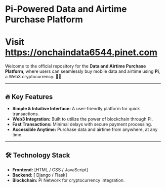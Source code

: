# Pi-Powered Data and Airtime Purchase Platform
# Visit https://onchaindata6544.pinet.com

Welcome to the official repository for the **Data and Airtime Purchase Platform**, where users can seamlessly buy mobile data and airtime using **Pi**, a Web3 cryptocurrency. 🚀🌐

---

## 🔥 Key Features

- **Simple & Intuitive Interface:** A user-friendly platform for quick transactions.  
- **Web3 Integration:** Built to utilize the power of blockchain through Pi.  
- **Fast Transactions:** Minimal delays with secure payment processing.  
- **Accessible Anytime:** Purchase data and airtime from anywhere, at any time.

---

## 🛠️ Technology Stack

- **Frontend:** [HTML / CSS / JavaScript]
- **Backend:** [ Django / Flask] 
- **Blockchain:** Pi Network for cryptocurrency integration.

